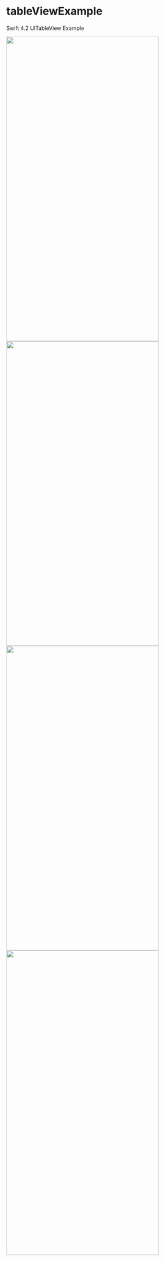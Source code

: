 # tableViewExample
Swift 4.2 UITableView Example

<img src="https://user-images.githubusercontent.com/36412473/59918884-e9dc4480-941d-11e9-8a5c-a9c543455a60.png" width="400" height="800">

<img src="https://user-images.githubusercontent.com/36412473/59918883-e9dc4480-941d-11e9-98dc-39ab088747d4.png" width="400" height="800">

<img src="https://user-images.githubusercontent.com/36412473/59918881-e943ae00-941d-11e9-8260-d44370176a70.png" width="400" height="800">


<img src="https://user-images.githubusercontent.com/36412473/59918880-e943ae00-941d-11e9-9bf9-853a6f6999ce.png" width="400" height="800">



